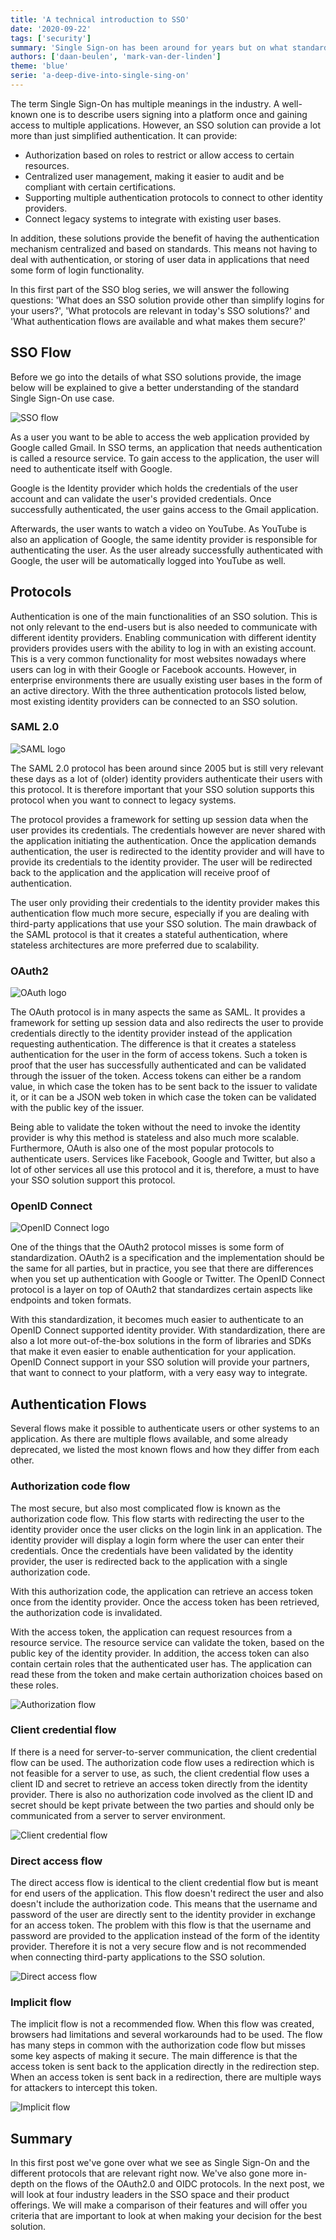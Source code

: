 ```yaml
---
title: 'A technical introduction to SSO'
date: '2020-09-22'
tags: ['security']
summary: 'Single Sign-on has been around for years but on what standards is it working?'
authors: ['daan-beulen', 'mark-van-der-linden']
theme: 'blue'
serie: 'a-deep-dive-into-single-sing-on'
---
```


The term Single Sign-On has multiple meanings in the industry. A well-known one is to describe users signing into a platform once and gaining access to multiple applications. However, an SSO solution can provide a lot more than just simplified authentication. It can provide:

- Authorization based on roles to restrict or allow access to certain resources.
- Centralized user management, making it easier to audit and be compliant with certain certifications.
- Supporting multiple authentication protocols to connect to other identity providers.
- Connect legacy systems to integrate with existing user bases.

In addition, these solutions provide the benefit of having the authentication mechanism centralized and based on standards. This means not having to deal with authentication, or storing of user data in applications that need some form of login functionality.

In this first part of the SSO blog series, we will answer the following questions: 'What does an SSO solution provide other than simplify logins for your users?', 'What protocols are relevant in today's SSO solutions?' and 'What authentication flows are available and what makes them secure?'

## SSO Flow

Before we go into the details of what SSO solutions provide, the image below will be explained to give a better understanding of the standard Single Sign-On use case.

![SSO flow](/articles/a-technical-introduction-to-sso/sso-flow.png)

As a user you want to be able to access the web application provided by Google called Gmail. In SSO terms, an application that needs authentication is called a resource service. To gain access to the application, the user will need to authenticate itself with Google.

Google is the Identity provider which holds the credentials of the user account and can validate the user's provided credentials. Once successfully authenticated, the user gains access to the Gmail application.

Afterwards, the user wants to watch a video on YouTube. As YouTube is also an application of Google, the same identity provider is responsible for authenticating the user. As the user already successfully authenticated with Google, the user will be automatically logged into YouTube as well.

## Protocols

Authentication is one of the main functionalities of an SSO solution. This is not only relevant to the end-users but is also needed to communicate with different identity providers. Enabling communication with different identity providers provides users with the ability to log in with an existing account. This is a very common functionality for most websites nowadays where users can log in with their Google or Facebook accounts. However, in enterprise environments there are usually existing user bases in the form of an active directory. With the three authentication protocols listed below, most existing identity providers can be connected to an SSO solution.

### SAML 2.0

![SAML logo](/articles/a-technical-introduction-to-sso/saml-logo.png)

The SAML 2.0 protocol has been around since 2005 but is still very relevant these days as a lot of (older) identity providers authenticate their users with this protocol. It is therefore important that your SSO solution supports this protocol when you want to connect to legacy systems.

The protocol provides a framework for setting up session data when the user provides its credentials. The credentials however are never shared with the application initiating the authentication. Once the application demands authentication, the user is redirected to the identity provider and will have to provide its credentials to the identity provider. The user will be redirected back to the application and the application will receive proof of authentication.

The user only providing their credentials to the identity provider makes this authentication flow much more secure, especially if you are dealing with third-party applications that use your SSO solution. The main drawback of the SAML protocol is that it creates a stateful authentication, where stateless architectures are more preferred due to scalability.

### OAuth2

![OAuth logo](/articles/a-technical-introduction-to-sso/oauth-logo.png)

The OAuth protocol is in many aspects the same as SAML. It provides a framework for setting up session data and also redirects the user to provide credentials directly to the identity provider instead of the application requesting authentication. The difference is that it creates a stateless authentication for the user in the form of access tokens. Such a token is proof that the user has successfully authenticated and can be validated through the issuer of the token. Access tokens can either be a random value, in which case the token has to be sent back to the issuer to validate it, or it can be a JSON web token in which case the token can be validated with the public key of the issuer.

Being able to validate the token without the need to invoke the identity provider is why this method is stateless and also much more scalable. Furthermore, OAuth is also one of the most popular protocols to authenticate users. Services like Facebook, Google and Twitter, but also a lot of other services all use this protocol and it is, therefore, a must to have your SSO solution support this protocol.

### OpenID Connect

![OpenID Connect logo](/articles/a-technical-introduction-to-sso/openid-connect-logo.png)

One of the things that the OAuth2 protocol misses is some form of standardization. OAuth2 is a specification and the implementation should be the same for all parties, but in practice, you see that there are differences when you set up authentication with Google or Twitter. The OpenID Connect protocol is a layer on top of OAuth2 that standardizes certain aspects like endpoints and token formats.

With this standardization, it becomes much easier to authenticate to an OpenID Connect supported identity provider. With standardization, there are also a lot more out-of-the-box solutions in the form of libraries and SDKs that make it even easier to enable authentication for your application. OpenID Connect support in your SSO solution will provide your partners, that want to connect to your platform, with a very easy way to integrate.

## Authentication Flows

Several flows make it possible to authenticate users or other systems to an application. As there are multiple flows available, and some already deprecated, we listed the most known flows and how they differ from each other.

### Authorization code flow

The most secure, but also most complicated flow is known as the authorization code flow. This flow starts with redirecting the user to the identity provider once the user clicks on the login link in an application. The identity provider will display a login form where the user can enter their credentials. Once the credentials have been validated by the identity provider, the user is redirected back to the application with a single authorization code.

With this authorization code, the application can retrieve an access token once from the identity provider. Once the access token has been retrieved, the authorization code is invalidated.

With the access token, the application can request resources from a resource service. The resource service can validate the token, based on the public key of the identity provider. In addition, the access token can also contain certain roles that the authenticated user has. The application can read these from the token and make certain authorization choices based on these roles.

![Authorization flow](/articles/a-technical-introduction-to-sso/authorization-flow.png)

### Client credential flow

If there is a need for server-to-server communication, the client credential flow can be used. The authorization code flow uses a redirection which is not feasible for a server to use, as such, the client credential flow uses a client ID and secret to retrieve an access token directly from the identity provider. There is also no authorization code involved as the client ID and secret should be kept private between the two parties and should only be communicated from a server to server environment.

![Client credential flow](/articles/a-technical-introduction-to-sso/client-credentials.png)

### Direct access flow

The direct access flow is identical to the client credential flow but is meant for end users of the application. This flow doesn't redirect the user and also doesn't include the authorization code. This means that the username and password of the user are directly sent to the identity provider in exchange for an access token. The problem with this flow is that the username and password are provided to the application instead of the form of the identity provider. Therefore it is not a very secure flow and is not recommended when connecting third-party applications to the SSO solution.

![Direct access flow](/articles/a-technical-introduction-to-sso/direct-access.png)

### Implicit flow

The implicit flow is not a recommended flow. When this flow was created, browsers had limitations and several workarounds had to be used. The flow has many steps in common with the authorization code flow but misses some key aspects of making it secure. The main difference is that the access token is sent back to the application directly in the redirection step. When an access token is sent back in a redirection, there are multiple ways for attackers to intercept this token.

![Implicit flow](/articles/a-technical-introduction-to-sso/implicit-flow.png)

## Summary

In this first post we've gone over what we see as Single Sign-On and the different protocols that are relevant right now. We've also gone more in-depth on the flows of the OAuth2.0 and OIDC protocols. In the next post, we will look at four industry leaders in the SSO space and their product offerings. We will make a comparison of their features and will offer you criteria that are important to look at when making your decision for the best solution.
